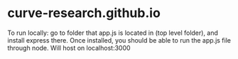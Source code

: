 # curve-research.github.io


To run locally: go to folder that app.js is located in (top level folder), and install express there. Once installed, you should be 
able to run the app.js file through node. Will host on localhost:3000
